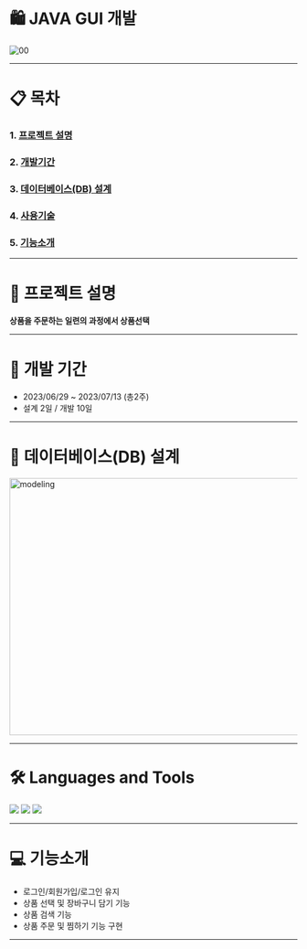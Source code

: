# 🛍️ JAVA GUI 개발
![00](https://github.com/dhkim310/First-Project/assets/140373535/edfe9a00-8f8a-4b7a-82df-808c29ea9850)

- - - 

# 📋 목차 
### 1. [프로젝트 설명](https://github.com/dhkim310/First-Project#rocket-프로젝트-설명 "프로젝트설명")                  
### 2. [개발기간](https://github.com/dhkim310/First-Project#-개발-기간 "개발기간")         
### 3. [데이터베이스(DB) 설계](https://github.com/dhkim310/First-Project#-데이터베이스db-설계 "db설계")         
### 4. [사용기술](https://github.com/dhkim310/First-Project#%EF%B8%8F-languages-and-tools "사용기술")         
### 5. [기능소개](https://github.com/dhkim310/First-Project#-기능소개 "기능소개")         

- - - 

# :rocket: 프로젝트 설명 

__상품을 주문하는 일련의 과정에서 상품선택__

- - -


# 📆 개발 기간
* 2023/06/29 ~ 2023/07/13 (총2주)
* 설계 2일 / 개발 10일

- - -
# 📝 데이터베이스(DB) 설계
<img src="https://github.com/dhkim310/First-Project/assets/140153367/781b6f1e-1965-4868-a3b4-dadf3fa5a6cd" width="800px" height="450px" title="px(픽셀) 크기 설정" alt="modeling"></img>
- - -
# 🛠️ Languages and Tools
<img src="https://img.shields.io/badge/Java-ED8B00?style=for-the-badge&logo=openjdk&logoColor=white"> 
<img src="https://img.shields.io/badge/Oracle-F80000?style=for-the-badge&logo=Oracle&logoColor=white"/> 
<img src="https://img.shields.io/badge/Eclipse-2C2255?style=for-the-badge&logo=eclipse&logoColor=white">


- - -

# 💻 기능소개
* 로그인/회원가입/로그인 유지
* 상품 선택 및 장바구니 담기 기능
* 상품 검색 기능
* 상품 주문 및 찜하기 기능 구현

- - -

  
